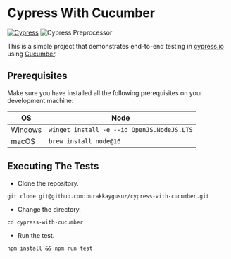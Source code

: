 # Cypress With Cucumber

[![Cypress](https://img.shields.io/npm/v/cypress?color=33ff99&label=cypress&logo=cypress&style=for-the-badge)](https://www.cypress.io)
![Cypress Preprocessor](https://img.shields.io/npm/v/cypress-cucumber-preprocessor?label=Cucumber%20Preprocessor&style=for-the-badge)

This is a simple project that demonstrates end-to-end testing in [cypress.io](https://www.cypress.io/)
using [Cucumber](https://www.npmjs.com/package/cypress-cucumber-preprocessor).

## Prerequisites

Make sure you have installed all the following prerequisites on your development machine:

| OS      | Node                                       |
|---------|--------------------------------------------|
| Windows | `winget install -e --id OpenJS.NodeJS.LTS` |
| macOS   | `brew install node@16`                     |

## Executing The Tests

- Clone the repository.

```shell
git clone git@github.com:burakkaygusuz/cypress-with-cucumber.git
```

- Change the directory.

```shell
cd cypress-with-cucumber
```

- Run the test.

```shell
npm install && npm run test
```
